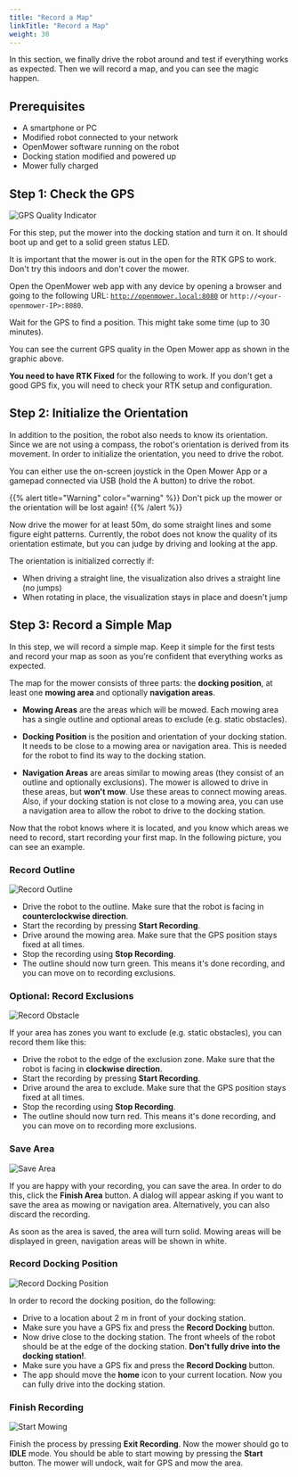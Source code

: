 ```yaml
---
title: "Record a Map"
linkTitle: "Record a Map"
weight: 30
---
```


In this section, we finally drive the robot around and test if everything works as expected. Then we will record a map, and you can see the magic happen.


## Prerequisites

- A smartphone or PC
- Modified robot connected to your network
- OpenMower software running on the robot
- Docking station modified and powered up
- Mower fully charged


## Step 1: Check the GPS

![GPS Quality Indicator](gps_quality_indicator.jpg)

For this step, put the mower into the docking station and turn it on. It should boot up and get to a solid green status LED.

It is important that the mower is out in the open for the RTK GPS to work. Don't try this indoors and don't cover the mower.

Open the OpenMower web app with any device by opening a browser and going to the following URL: [`http://openmower.local:8080`](http://openmower.local:8080/) or `http://<your-openmower-IP>:8080`.

Wait for the GPS to find a position. This might take some time (up to 30 minutes).

You can see the current GPS quality in the Open Mower app as shown in the graphic above.

**You need to have RTK Fixed** for the following to work. If you don't get a good GPS fix, you will need to check your RTK setup and configuration.


## Step 2: Initialize the Orientation

In addition to the position, the robot also needs to know its orientation. Since we are not using a compass, the robot's orientation is derived from its movement.
In order to initialize the orientation, you need to drive the robot.

You can either use the on-screen joystick in the Open Mower App or a gamepad connected via USB (hold the A button) to drive the robot.

{{% alert title="Warning" color="warning" %}}
Don't pick up the mower or the orientation will be lost again!
{{% /alert %}}

Now drive the mower for at least 50m, do some straight lines and some figure eight patterns. Currently, the robot does not know the quality of its orientation estimate, but you can judge by driving and looking at the app.

The orientation is initialized correctly if:
- When driving a straight line, the visualization also drives a straight line (no jumps)
- When rotating in place, the visualization stays in place and doesn't jump


## Step 3: Record a Simple Map

In this step, we will record a simple map. Keep it simple for the first tests and record your map as soon as you're confident that everything works as expected.

The map for the mower consists of three parts: the **docking position**, at least one **mowing area** and optionally **navigation areas**.

- **Mowing Areas** are the areas which will be mowed. Each mowing area has a single outline and optional areas to exclude (e.g. static obstacles).

- **Docking Position** is the position and orientation of your docking station. It needs to be close to a mowing area or navigation area. This is needed for the robot to find its way to the docking station.

- **Navigation Areas** are areas similar to mowing areas (they consist of an outline and optionally exclusions). The mower is allowed to drive in these areas, but **won't mow**. Use these areas to connect mowing areas. Also, if your docking station is not close to a mowing area, you can use a navigation area to allow the robot to drive to the docking station.

Now that the robot knows where it is located, and you know which areas we need to record, start recording your first map. In the following picture, you can see an example.


### Record Outline

![Record Outline](record_outline.jpg)

- Drive the robot to the outline. Make sure that the robot is facing in **counterclockwise direction**.
- Start the recording by pressing **Start Recording**.
- Drive around the mowing area. Make sure that the GPS position stays fixed at all times.
- Stop the recording using **Stop Recording**.
- The outline should now turn green. This means it's done recording, and you can move on to recording exclusions.


### Optional: Record Exclusions

![Record Obstacle](record_obstacle.jpg)

If your area has zones you want to exclude (e.g. static obstacles), you can record them like this:
- Drive the robot to the edge of the exclusion zone. Make sure that the robot is facing in **clockwise direction**.
- Start the recording by pressing **Start Recording**.
- Drive around the area to exclude. Make sure that the GPS position stays fixed at all times.
- Stop the recording using **Stop Recording**.
- The outline should now turn red. This means it's done recording, and you can move on to recording more exclusions.


### Save Area

![Save Area](save_mowing_area.jpg)

If you are happy with your recording, you can save the area. In order to do this, click the **Finish Area** button. A dialog will appear asking if you want to save the area as mowing or navigation area. Alternatively, you can also discard the recording.

As soon as the area is saved, the area will turn solid. Mowing areas will be displayed in green, navigation areas will be shown in white.


### Record Docking Position

![Record Docking Position](record_docking_position.jpg)

In order to record the docking position, do the following:
- Drive to a location about 2 m in front of your docking station.
- Make sure you have a GPS fix and press the **Record Docking** button.
- Now drive close to the docking station. The front wheels of the robot should be at the edge of the docking station. **Don't fully drive into the docking station!**.
- Make sure you have a GPS fix and press the **Record Docking** button.
- The app should move the **home** icon to your current location. Now you can fully drive into the docking station.


### Finish Recording

![Start Mowing](start_mowing.jpg)

Finish the process by pressing **Exit Recording**. Now the mower should go to **IDLE** mode. You should be able to start mowing by pressing the **Start** button. The mower will undock, wait for GPS and mow the area.
